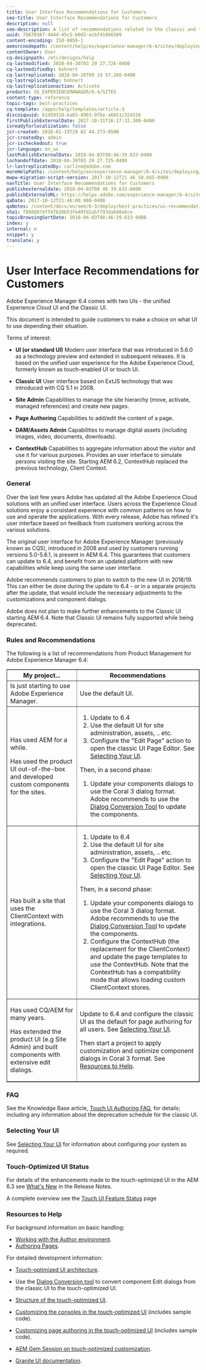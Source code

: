 ```yaml
---
title: User Interface Recommendations for Customers
seo-title: User Interface Recommendations for Customers
description: null
seo-description: A list of recommendations related to the classic and touch-optimized user interfaces. 
uuid: 76670367-444d-45c5-b0d2-ecbf41666509
content-encoding: ISO-8859-1
aemsrcnodepath: /content/help/en/experience-manager/6-4/sites/deploying/using/ui-recommendations
contentOwner: User
cq-designpath: /etc/designs/help
cq-lastmodified: 2018-04-30T03 29 27.726-0400
cq-lastmodifiedby: bohnert
cq-lastreplicated: 2018-04-26T09 19 57.266-0400
cq-lastreplicatedby: bohnert
cq-lastreplicationaction: Activate
products: SG_EXPERIENCEMANAGER/6.4/SITES
content-type: reference
topic-tags: best-practices
cq-template: /apps/help/templates/article-3
discoiquuid: b1d59318-ba83-4903-97be-a6651c324316
firstPublishExternalDate: 2017-10-31T16:17:32.300-0400
isreadyforlocalization: false
jcr-created: 2018-01-19T19 02 44.273-0500
jcr-createdby: admin
jcr-ischeckedout: true
jcr-language: en_us
lastPublishExternalDate: 2018-04-03T08:46:39.633-0400
lochandoffdate: 2018-04-30T03 29 27.725-0400
lr-lastreplicatedby: carlino@adobe.com
moreHelpPaths: /content/help/en/experience-manager/6-4/sites/deploying/morehelp/best-practices;/content/help/en/experience-manager/6-4/sites/deploying/morehelp/best-practices
mwpw-migration-script-version: 2017-10-12T21 46 58.665-0400
navTitle: User Interface Recommendations for Customers
publishexternaldate: 2018-04-03T08 46 39.633-0400
publishExternalURL: https://helpx.adobe.com/experience-manager/6-4/sites/deploying/using/ui-recommendations.html
qaDate: 2017-10-12T21:46:00.000-0400
qaNotes: /content/docs/en/aem/6-3/deploy/best-practices/ui-recommendations
sha1: f8088874ff47b20b53fe49fd2abff93da640e6ce
topicBrowsingSortDate: 2018-04-03T08:46:39.633-0400
index: y
internal: n
snippet: y
translate: y
---
```


# User Interface Recommendations for Customers

Adobe Experience Manager 6.4 comes with two UIs - the unified Experience Cloud UI and the Classic UI.

This document is intended to guide customers to make a choice on what UI to use depending their situation.

Terms of interest:

* **UI (or standard UI)** 
  Modern user interface that was introduced in 5.6.0 as a technology preview and extended in subsequent releases. It is based on the unified user experience for the Adobe Experience Cloud, formerly known as touch-enabled UI or touch UI.  

* **Classic UI** 
  User interface based on ExtJS technology that was introduced with CQ 5.1 in 2008.

* **Site Admin** 
  Capabilities to manage the site hierarchy (move, activate, managed references) and create new pages.

* **Page Authoring** 
  Capabilities to add/edit the content of a page.

* **DAM/Assets Admin** 
  Capabilities to manage digital assets (including images, video, documents, downloads).

* **ContextHub** 
  Capabilities to aggregate information about the visitor and use it for various purposes. Provides an user interface to simulate persons visiting the site. Starting AEM 6.2, ContextHub replaced the previous technology, Client Context.

### General
Over the last few years Adobe has updated all the Adobe Experience Cloud solutions with an unified user interface. Users across the Experience Cloud solutions enjoy a consistant experience with common patterns on how to use and operate the applications. With every release, Adobe has refined it's user interface based on feedback from customers working across the various solutions.

The original user interface for Adobe Experience Manager (previously known as CQ5), introduced in 2008 and used by customers running versions 5.0-5.6.1, is present in AEM 6.4. This guarantees that customers can update to 6.4, and benefit from an updated platform with new capabilities while keep using the same user interface.

Adobe recommends customers to plan to switch to the new UI in 2018/19. This can either be done during the update to 6.4 - or in a separate projects after the update, that would include the necessary adjustments to the customizations and component dialogs.

Adobe does not plan to make further enhancements to the Classic UI starting AEM 6.4. Note that Classic UI remains fully supported while being deprecated.

### Rules and Recommendations
The following is a list of recommendations from Product Management for Adobe Experience Manager 6.4:

<table border="1" cellpadding="1" cellspacing="0" width="100%"> 
 <tbody> 
  <tr> 
   <th>My project...</th> 
   <th>Recommendations</th> 
  </tr> 
  <tr> 
   <td>Is just starting to use Adobe Experience Manager.</td> 
   <td>Use the default UI.</td> 
  </tr> 
  <tr> 
   <td><p>Has used AEM for a while.</p> <p>Has used the product UI out-of-the-box and developed custom components for the sites.<br /> </p> </td> 
   <td> 
    <ol> 
     <li>Update to 6.4</li> 
     <li>Use the default UI for site administration, assets, .. etc.<br /> </li> 
     <li>Configure the "Edit Page" action to open the classic UI Page Editor. See <a href="#SelectingYourUI">Selecting Your UI</a>.</li> 
    </ol> <p>Then, in a second phase:</p> 
    <ol> 
     <li>Update your components dialogs to use the Coral 3 dialog format. Adobe recommends to use the <a href="/content/help/en/experience-manager/6-4/sites/developing/using/dialog-conversion">Dialog Conversion Tool</a> to update the components.</li> 
    </ol> </td> 
  </tr> 
  <tr> 
   <td>Has built a site that uses the ClientContext with integrations.<br /> </td> 
   <td> 
    <ol> 
     <li>Update to 6.4</li> 
     <li>Use the default UI for site administration, assets, .. etc.</li> 
     <li>Configure the "Edit Page" action to open the classic UI Page Editor. See <a href="#SelectingYourUI">Selecting Your UI</a>.</li> 
    </ol> <p>Then, in a second phase:</p> 
    <ol> 
     <li>Update your components dialogs to use the Coral 3 dialog format. Adobe recommends to use the <a href="/content/help/en/experience-manager/6-4/sites/developing/using/dialog-conversion">Dialog Conversion Tool</a> to update the components.</li> 
     <li>Configure the ContextHub (the replacement for the ClientContext) and update the page templates to use the ContextHub. Note that the ContextHub has a compatibility mode that allows loading custom ClientContext stores.</li> 
    </ol> </td> 
  </tr> 
  <tr> 
   <td><p>Has used CQ/AEM for many years.</p> <p>Has extended the product UI (e.g Site Admin) and built components with extensive edit dialogs.</p> </td> 
   <td><p>Update to 6.4 and configure the classic UI as the default for page authoring for all users. See <a href="#SelectingYourUI">Selecting Your UI</a>.</p> <p>Then start a project to apply customization and optimize component dialogs in Coral 3 format. See <a href="#ResourcestoHelp">Resources to Help</a>.<br /> </p> </td> 
  </tr> 
 </tbody> 
</table>

### FAQ
See the Knowledge Base article, [Touch UI Authoring FAQ](/content/help/en/experience-manager/kb/index/touchui_faq), for details; including any information about the deprecation schedule for the classic UI.

### Selecting Your UI
See [Selecting Your UI](/content/help/en/experience-manager/6-4/sites/authoring/using/select-ui) for information about configuring your system as required.

### Touch-Optimized UI Status
For details of the enhancements made to the touch-optimized UI in the AEM 6.3 see [What's New](/content/help/en/experience-manager/6-4/release-notes#Whatsnew) in the Release Notes.

A complete overview see the [Touch UI Feature Status](/content/help/en/experience-manager/6-4/release-notes/touch-ui-features-status) page

### Resources to Help
For background information on basic handling:

* [Working with the Author environment](/content/help/en/experience-manager/6-4/sites/authoring/using/author-environment).
* [Authoring Pages](/content/help/en/experience-manager/6-4/sites/authoring/using/page-authoring).

For detailed development information:

* [Touch-optimized UI architecture](/content/help/en/experience-manager/6-4/sites/developing/using/touch-ui-concepts).
* Use the [Dialog Conversion tool](/content/help/en/experience-manager/6-4/sites/developing/using/dialog-conversion) to convert component Edit dialogs from the classic UI to the touch-optimized UI.  

* [Structure of the touch-optimized UI](/content/help/en/experience-manager/6-4/sites/developing/using/touch-ui-structure).  

* [Customizing the consoles in the touch-optimized UI](/content/help/en/experience-manager/6-4/sites/developing/using/customizing-consoles-touch) (includes sample code).  

* [Customizing page authoring in the touch-optimized UI](/content/help/en/experience-manager/6-4/sites/developing/using/customizing-page-authoring-touch) (includes sample code).  

* [AEM Gem Session on touch-optimized customization](http://docs.adobe.com/content/ddc/en/gems/user-interface-customization-for-aem-6.html).
* [Granite UI documentation](/content/help/en/experience-manager/6-4/sites/developing/using/reference-materials/granite-ui/api/index).


